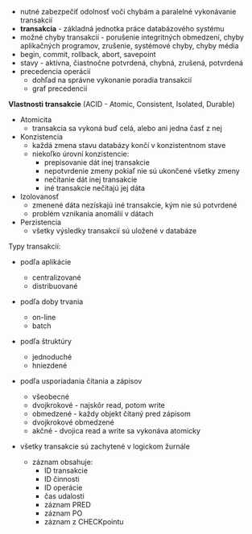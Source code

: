 - nutné zabezpečiť odolnosť voči chybám a paralelné vykonávanie transakcií
- **transakcia** - základná jednotka práce databázového systému
- možné chyby transakcií - porušenie integritných obmedzení, chyby aplikačných programov, zrušenie, systémové chyby, chyby média
- begin, commit, rollback, abort, savepoint
- stavy - aktívna, čiastnočne potvrdená, chybná, zrušená, potvrdená
- precedencia operácií 
	- dohľad na správne vykonanie poradia transakcií
	- graf precedencií

**Vlastnosti transakcie** (ACID - Atomic, Consistent, Isolated, Durable)
- Atomicita
	- transakcia sa vykoná buď celá, alebo ani jedna časť z nej
- Konzistencia
	- každá zmena stavu databázy končí v konzistentnom stave
	- niekoľko úrovní konzistencie:
		- prepisovanie dát inej transakcie
		- nepotvrdenie zmeny pokiaľ nie sú ukončené všetky zmeny
		- nečítanie dát inej transakcie
		- iné transakcie nečítajú jej dáta
- Izolovanosť
	- zmenené dáta nezískajú iné transakcie, kým nie sú potvrdené
	- problém vznikania anomálií v dátach
- Perzistencia
	- všetky výsledky transakcií sú uložené v databáze

Typy transakcií:
- podľa aplikácie
	- centralizované
	- distribuované
- podľa doby trvania
	- on-line
	- batch
- podľa štruktúry
	- jednoduché
	- hniezdené
- podľa usporiadania čítania a zápisov
	- všeobecné
	- dvojkrokové - najskôr read, potom write
	- obmedzené - každy objekt čítaný pred zápisom
	- dvojkrokové obmedzené
	- akčné - dvojica read a write sa vykonáva atomicky

- všetky transakcie sú zachytené v logickom žurnále
	- záznam obsahuje:
		- ID transakcie
		- ID činnosti
		- ID operácie
		- čas udalosti
		- záznam PRED
		- záznam PO
		- záznam z CHECKpointu